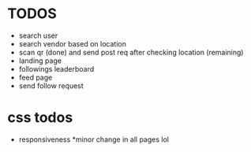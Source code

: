 # TODOS

* search user
* search vendor based on location
* scan qr (done) and send post req after checking location (remaining)
* landing page
* followings leaderboard
* feed page
* send follow request


# css todos 
* responsiveness
*minor change in all pages lol 



